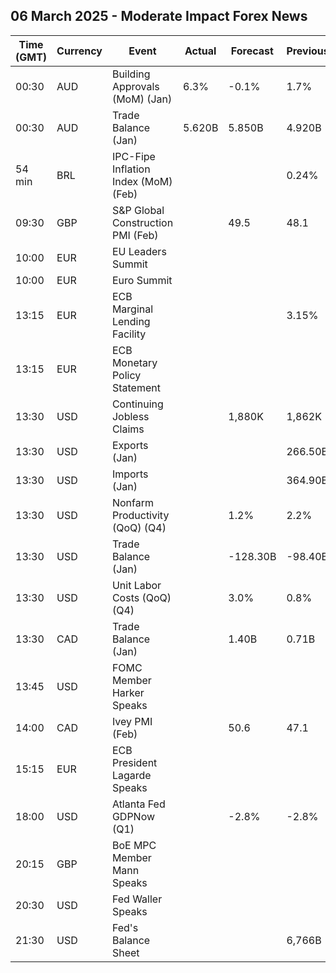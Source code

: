 ## 06 March 2025 - Moderate Impact Forex News

| Time (GMT) | Currency | Event | Actual | Forecast | Previous |
|------|----------|-------|--------|----------|----------|
| 00:30 | AUD | Building Approvals (MoM) (Jan) | 6.3% | -0.1% | 1.7% |
| 00:30 | AUD | Trade Balance (Jan) | 5.620B | 5.850B | 4.920B |
| 54 min | BRL | IPC-Fipe Inflation Index (MoM) (Feb) |  |  | 0.24% |
| 09:30 | GBP | S&P Global Construction PMI (Feb) |  | 49.5 | 48.1 |
| 10:00 | EUR | EU Leaders Summit |  |  |  |
| 10:00 | EUR | Euro Summit |  |  |  |
| 13:15 | EUR | ECB Marginal Lending Facility |  |  | 3.15% |
| 13:15 | EUR | ECB Monetary Policy Statement |  |  |  |
| 13:30 | USD | Continuing Jobless Claims |  | 1,880K | 1,862K |
| 13:30 | USD | Exports (Jan) |  |  | 266.50B |
| 13:30 | USD | Imports (Jan) |  |  | 364.90B |
| 13:30 | USD | Nonfarm Productivity (QoQ) (Q4) |  | 1.2% | 2.2% |
| 13:30 | USD | Trade Balance (Jan) |  | -128.30B | -98.40B |
| 13:30 | USD | Unit Labor Costs (QoQ) (Q4) |  | 3.0% | 0.8% |
| 13:30 | CAD | Trade Balance (Jan) |  | 1.40B | 0.71B |
| 13:45 | USD | FOMC Member Harker Speaks |  |  |  |
| 14:00 | CAD | Ivey PMI (Feb) |  | 50.6 | 47.1 |
| 15:15 | EUR | ECB President Lagarde Speaks |  |  |  |
| 18:00 | USD | Atlanta Fed GDPNow (Q1) |  | -2.8% | -2.8% |
| 20:15 | GBP | BoE MPC Member Mann Speaks |  |  |  |
| 20:30 | USD | Fed Waller Speaks |  |  |  |
| 21:30 | USD | Fed's Balance Sheet |  |  | 6,766B |
